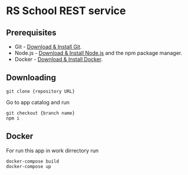 # RS School REST service

## Prerequisites

- Git - [Download & Install Git](https://git-scm.com/downloads).
- Node.js - [Download & Install Node.js](https://nodejs.org/en/download/) and the npm package manager.
- Docker - [Download & Install Docker](https://www.docker.com/products/docker-desktop).

## Downloading

```
git clone {repository URL}
```
Go to app catalog and run
```
git checkout {branch name}
npm i
```

## Docker
For run this app in work dirrectory run
```
docker-compose build
docker-compose up
```
